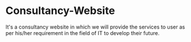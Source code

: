 # Consultancy-Website
It's a consultancy website in which we will provide the services to user as per his/her requirement in the field of IT to develop their future.
